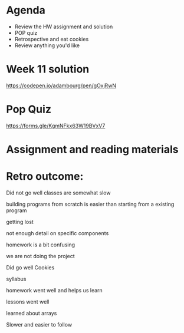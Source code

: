 # Agenda

* Review the HW assignment and solution
* POP quiz
* Retrospective and eat cookies
* Review anything you'd like

# Week 11 solution
https://codepen.io/adambourg/pen/gOxjRwN

# Pop Quiz
https://forms.gle/KgmNFkx63W19BVxV7

# Assignment and reading materials

# Retro outcome: 
Did not go well
classes are somewhat slow

building programs from scratch is easier than starting from a existing program

getting lost

not enough detail on specific components

homework is a bit confusing

we are not doing the project

Did go well
Cookies

syllabus

homework went well and helps us learn

lessons went well

learned about arrays

Slower and easier to follow
